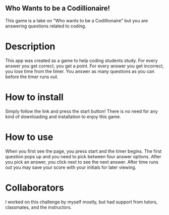 ## Who Wants to be a Codillionaire!
This game is a take on "Who wants to be a Codillionaire" but you are answering questions related to coding.  

# Description
This app was created as a game to help coding students study. For every answer you get correct, you get a point. For every answer you get incorrect, you lose time from the timer. You answer as many questions as you can before the timer runs out.

# How to install
Simply follow the link and press the start button! There is no need for any kind of downloading and installation to enjoy this game. 

# How to use
When you first see the page, you press start and the timer begins. The first question pops up and you need to pick between four answer options. After you pick an answer, you click next to see the next answer. After time runs out you may save your score with your initials for later viewing. 

# Collaborators
I worked on this challenge by myself mostly, but had support from tutors, classmates, and the instructors. 

